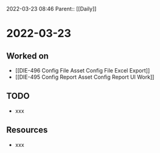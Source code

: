 2022-03-23 08:46
Parent:: [[Daily]]

# 2022-03-23

## Worked on

- [[DIE-496 Config File Asset Config File Excel Export]]
- [[DIE-495 Config Report Asset Config Report UI Work]]

## TODO

- xxx

## Resources

- xxx
